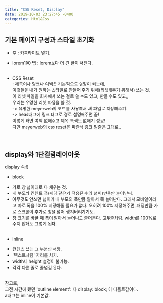 ```yaml
---
title: "CSS Reset, Display"
date: 2019-10-03 23:27:45 -0400
categories: Html&Css
---
```

## 기본 페이지 구성과 스타일 초기화<br>
* &copy;   : 카피라이트 넣기.<br>

* lorem100 탭 : lorem보다 더 긴 글이 써진다.<br><br>

* CSS Reset<br>
: 제목이나 링크나 여백은 기본적으로 설정이 되는데, <br>이것들을 내가 원하는 스타일로 만들어 주기 위해(리셋해주기 위해서) 쓰는 것.<br>
이 리셋 파일을 회사에서 쓰는 걸로 쓸 수도 있고, 만들 수도 있고,, <br>우리는 유명한 리셋 파일을 쓸 것.<br>
-> 유명한 meyerweb의 코드를 사용해서 새 파일로 저장해주기.<br>
-> head태그에 링크 태그로 경로 설명해주면 끝!<br>
 이렇게 하면 여백 없애주고 제목 특색도 없애기 성공!<br>
 다만 meyerweb의 css reset은 파란색 링크 밑줄은 그대로..<br><br><br>


## display와 1단컬럼레이아웃<br>
display 속성<br>
- block <br>
* 가로 창 넓이대로 다 채우는 것. <br>
* 내 부모의 컨텐트 폭(패딩 같은거 적용된 후의 넓이)만큼만 늘어난다.<br>
* 아무것도 안쓰면 넓이가 내 부모의 폭만큼 알아서 쭉 늘어난다. 그래서 모바일이라고 따로 폭을 100% 지정해줄 필요가 없다. 오히려 100% 지정해주면, 패딩만큼 가로 스크롤이 추가로 창을 넘어 생겨버리기기도.<br>
* 창 크기를 바꿀 때 폭이 알아서 늘어나고 줄어든다. 고무줄처럼. width를 100%로 주지 않아도 그렇게 된다.<br><br>

- inline
* 컨텐츠 있는 그 부분만 해당. <br>
* '텍스트처럼' 자리를 차지. <br>
* width나 height 설정이 불가능. <br>
* 각각 다른 줄로 줄넘김 된다. <br><br>

참고로,<br>
그전 시간에 했던 'outline element': 다 display: block; 이 디폴트값이다.<br>
a태그는 inline이 기본값.<br>

